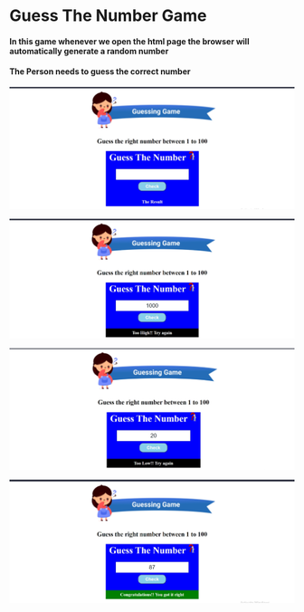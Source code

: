 <h1>Guess The Number Game</h1>

<h4>In this game whenever we open the html page the browser will automatically generate a random number</h4>

<h4>The Person needs to guess the correct number</h4>

![Image of GuessGame](https://github.com/jillellamudisurya/Java_Script_Projects/blob/main/Result%20Images/Guess%201.jpg)

![Image of GuessGame](https://github.com/jillellamudisurya/Java_Script_Projects/blob/main/Result%20Images/Guess%202.jpg)

![Image of GuessGame](https://github.com/jillellamudisurya/Java_Script_Projects/blob/main/Result%20Images/Guess%203.jpg)

![Image of GuessGame](https://github.com/jillellamudisurya/Java_Script_Projects/blob/main/Result%20Images/Guess%204.jpg)
